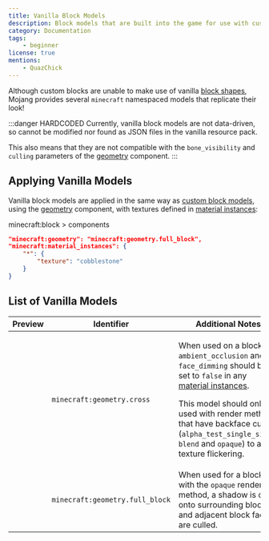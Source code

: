 ```yaml
---
title: Vanilla Block Models
description: Block models that are built into the game for use with custom blocks.
category: Documentation
tags:
    - beginner
license: true
mentions:
    - QuazChick
---
```


Although custom blocks are unable to make use of vanilla [block shapes](/blocks/block-shapes), Mojang provides several `minecraft` namespaced models that replicate their look!

:::danger HARDCODED
Currently, vanilla block models are not data-driven, so cannot be modified nor found as JSON files in the vanilla resource pack.

This also means that they are not compatible with the `bone_visibility` and `culling` parameters of the [geometry](/blocks/block-components#geometry) component.
:::

## Applying Vanilla Models

Vanilla block models are applied in the same way as [custom block models](/blocks/block-models), using the [geometry](/blocks/block-components#geometry) component, with textures defined in [material instances](/blocks/block-components#material-instances):

<CodeHeader>minecraft:block > components</CodeHeader>

```json
"minecraft:geometry": "minecraft:geometry.full_block",
"minecraft:material_instances": {
    "*": {
        "texture": "cobblestone"
    }
}
```

## List of Vanilla Models

| Preview                                                                                          | Identifier                      | Additional Notes                                                                                                                                                                                                                                                                                                                          |
| ------------------------------------------------------------------------------------------------ | ------------------------------- | ----------------------------------------------------------------------------------------------------------------------------------------------------------------------------------------------------------------------------------------------------------------------------------------------------------------------------------------- |
| <WikiImage src="/assets/images/blocks/vanilla-block-models/cross.png" alt="" width="100" />      | `minecraft:geometry.cross`      | <p>When used on a block, `ambient_occlusion` and `face_dimming` should be set to `false` in any [material instances](/blocks/block-components#material-instances).</p><p>This model should only be used with render methods that have backface culling (`alpha_test_single_sided`, `blend` and `opaque`) to avoid texture flickering.</p> |
| <WikiImage src="/assets/images/blocks/vanilla-block-models/full_block.png" alt="" width="100" /> | `minecraft:geometry.full_block` | When used for a block with the `opaque` render method, a shadow is cast onto surrounding blocks and adjacent block faces are culled.                                                                                                                                                                                                      |
